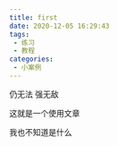 ```yaml
---
title: first
date: 2020-12-05 16:29:43
tags:	
 - 练习
 - 教程 
categories:
 - 小案例
---
```


仍无法 强无敌

这就是一个使用文章

我也不知道是什么

